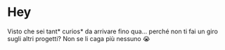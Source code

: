 # Hey
Visto che sei tant* curios* da arrivare fino qua... perché non ti fai un giro sugli altri progetti? Non se li caga più nessuno 😭
